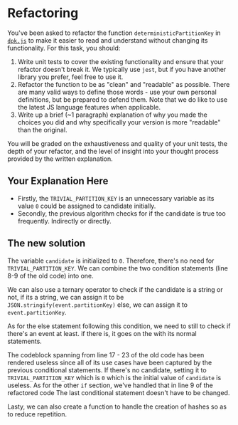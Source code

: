 # Refactoring

You've been asked to refactor the function `deterministicPartitionKey` in [`dpk.js`](dpk.js) to make it easier to read and understand without changing its functionality. For this task, you should:

1. Write unit tests to cover the existing functionality and ensure that your refactor doesn't break it. We typically use `jest`, but if you have another library you prefer, feel free to use it.
2. Refactor the function to be as "clean" and "readable" as possible. There are many valid ways to define those words - use your own personal definitions, but be prepared to defend them. Note that we do like to use the latest JS language features when applicable.
3. Write up a brief (~1 paragraph) explanation of why you made the choices you did and why specifically your version is more "readable" than the original.

You will be graded on the exhaustiveness and quality of your unit tests, the depth of your refactor, and the level of insight into your thought process provided by the written explanation.

## Your Explanation Here
- Firstly, the `TRIVIAL_PARTITION_KEY` is an unnecessary variable as its value `0` could be assigned to candidate initially.
- Secondly, the previous algorithm checks for if the candidate is true too frequently. Indirectly or directly.

## The new solution
The variable `candidate` is initialized to `0`. Therefore, there's no need for `TRIVIAL_PARTITION_KEY`.
We can combine the two condition statements (line 8-9 of the old code) into one.

We can also use a ternary operator to check if the candidate is a string or not, if its a string, we can assign it to be `JSON.stringify(event.partitionKey)` else, we can assign it to `event.partitionKey`.

As for the else statement following this condition, we need to still to check if there's an event at least.
if there is, it goes on the with its normal statements.

The codeblock spanning from line 17 - 23 of the old code has been rendered useless since all of its use cases have been captured by the previous conditional statements. If there's no candidate, setting it to `TRIVIAL_PARTITION_KEY` which is `0` which is the initial value of `candidate` is useless.
As for the other `if` section, we've handled that in line 9 of the refactored code
The last conditional statement doesn't have to be changed.

Lasty, we can also create a function to handle the creation of hashes so as to reduce repetition.